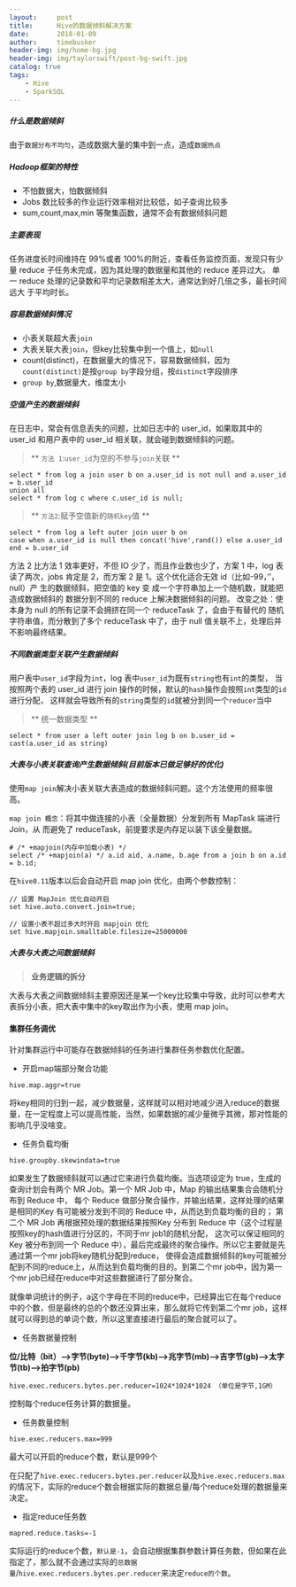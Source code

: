 ```yaml
---
layout:     post
title:      Hive的数据倾斜解决方案
date:       2018-01-09
author:     timebusker
header-img: img/home-bg.jpg
header-img: img/taylorswift/post-bg-swift.jpg
catalog: true
tags:
    - Hive
    - SparkSQL
---  
```


##### 什么是数据倾斜
由于`数据分布不均匀`，造成数据大量的集中到一点，造成`数据热点`

##### Hadoop框架的特性
- 不怕数据大，怕数据倾斜
- Jobs 数比较多的作业运行效率相对比较低，如子查询比较多
- sum,count,max,min 等聚集函数，通常不会有数据倾斜问题

##### 主要表现
任务进度长时间维持在 99%或者 100%的附近，查看任务监控页面，发现只有少量 reduce 子任务未完成，因为其处理的数据量和其他的 reduce 差异过大。 
单一 reduce 处理的记录数和平均记录数相差太大，通常达到好几倍之多，最长时间远大 于平均时长。

##### 容易数据倾斜情况
- 小表关联超大表`join`
- 大表关联大表`join`，但key比较集中到一个值上，如`null`
- count(distinct)，在数据量大的情况下，容易数据倾斜，因为`count(distinct)`是按`group by`字段分组，按`distinct`字段排序
- `group by`,数据量大，维度太小

##### 空值产生的数据倾斜
在日志中，常会有信息丢失的问题，比如日志中的 user_id，如果取其中的 user_id 和用户表中的 user_id 相关联，就会碰到数据倾斜的问题。

> ** `方法 1`:`user_id`为空的不参与`join`关联 **

```
select * from log a join user b on a.user_id is not null and a.user_id = b.user_id
union all
select * from log c where c.user_id is null;
```

> ** `方法2`:赋予空值新的`随机key`值 **

```
select * from log a left outer join user b on
case when a.user_id is null then concat('hive',rand()) else a.user_id end = b.user_id
```

方法 2 比方法 1 效率更好，不但 IO 少了，而且作业数也少了，方案 1 中，log 表 读了两次，jobs 肯定是 2，而方案 2 是 1。这个优化适合无效 id（比如-99，’’，null）产 生的数据倾斜，把空值的 key 变
成一个字符串加上一个随机数，就能把造成数据倾斜的 数据分到不同的 reduce 上解决数据倾斜的问题。
改变之处：使本身为 null 的所有记录不会拥挤在同一个 reduceTask 了，会由于有替代的 随机字符串值，而分散到了多个 reduceTask 中了，由于 null 值关联不上，处理后并不影响最终结果。


##### 不同数据类型关联产生数据倾斜
用户表中`user_id`字段为`int`，log 表中`user_id`为既有`string`也有`int`的类型， 当按照两个表的 user_id 进行 join 操作的时候，默认的`hash`操作会按照`int`类型的`id`进行分配，
这样就会导致所有的`string`类型的`id`就被分到同一个`reducer`当中

> ** 统一数据类型 **

```
select * from user a left outer join log b on b.user_id = cast(a.user_id as string)
```

##### 大表与小表关联查询产生数据倾斜(**目前版本已做足够好的优化**) 
使用`map join`解决小表关联大表造成的数据倾斜问题。这个方法使用的频率很高。

`map join 概念`：将其中做连接的小表（全量数据）分发到所有 MapTask 端进行 Join，从 而避免了 reduceTask，前提要求是内存足以装下该全量数据。

```
# /* +mapjoin(内存中加载小表) */
select /* +mapjoin(a) */ a.id aid, a.name, b.age from a join b on a.id = b.id;
```

在`hive0.11`版本以后会自动开启 map join 优化，由两个参数控制：

```
// 设置 MapJoin 优化自动开启
set hive.auto.convert.join=true; 

// 设置小表不超过多大时开启 mapjoin 优化
set hive.mapjoin.smalltable.filesize=25000000 
```

##### 大表与大表之间数据倾斜

> **业务逻辑的拆分**

大表与大表之间数据倾斜主要原因还是某一个key比较集中导致，此时可以参考大表拆分小表，把大表中集中的key取出作为小表，使用 map join。


#### 集群任务调优

针对集群运行中可能存在数据倾斜的任务进行集群任务参数优化配置。

- 开启map端部分聚合功能

```
hive.map.aggr=true
```

将key相同的归到一起，减少数据量，这样就可以相对地减少进入reduce的数据量，在一定程度上可以提高性能，当然，如果数据的减少量微乎其微，那对性能的影响几乎没啥变。

- 任务负载均衡

```
hive.groupby.skewindata=true 
```

如果发生了数据倾斜就可以通过它来进行负载均衡。当选项设定为 true，生成的查询计划会有两个 MR Job。第一个 MR Job 中，Map 的输出结果集合会随机分布到 Reduce 中，
每个 Reduce 做部分聚合操作，并输出结果，这样处理的结果是相同的Key 有可能被分发到不同的 Reduce 中，从而达到负载均衡的目的；
第二个 MR Job 再根据预处理的数据结果按照Key 分布到 Reduce 中（这个过程是按照key的hash值进行分区的，不同于mr job1的随机分配，
这次可以保证相同的Key 被分布到同一个 Reduce 中），最后完成最终的聚合操作。所以它主要就是先通过第一个mr job将key随机分配到reduce，
使得会造成数据倾斜的key可能被分配到不同的reduce上，从而达到负载均衡的目的。到第二个mr job中，因为第一个mr job已经在reduce中对这些数据进行了部分聚合。

就像单词统计的例子，a这个字母在不同的reduce中，已经算出它在每个reduce中的个数，但是最终的总的个数还没算出来，那么就将它传到第二个mr job，这样就可以得到总的单词个数，所以这里直接进行最后的聚合就可以了。

- 任务数据量控制

**位/比特（bit）-->字节(byte)-->千字节(kb)-->兆字节(mb)-->吉字节(gb)-->太字节(tb)-->拍字节(pb)**

```
hive.exec.reducers.bytes.per.reducer=1024*1024*1024 （单位是字节,1GM）
```

控制每个reduce任务计算的数据量。

- 任务数量控制

```
hive.exec.reducers.max=999
```

最大可以开启的reduce个数，默认是999个

在只配了`hive.exec.reducers.bytes.per.reducer`以及`hive.exec.reducers.max`的情况下，实际的reduce个数会根据实际的数据总量/每个reduce处理的数据量来决定。

- 指定reduce任务数

```
mapred.reduce.tasks=-1
```

实际运行的reduce个数，`默认是-1`，会自动根据集群参数计算任务数，但如果在此指定了，那么就不会通过实际的`总数据量`/`hive.exec.reducers.bytes.per.reducer`来决定`reduce的个数`。
